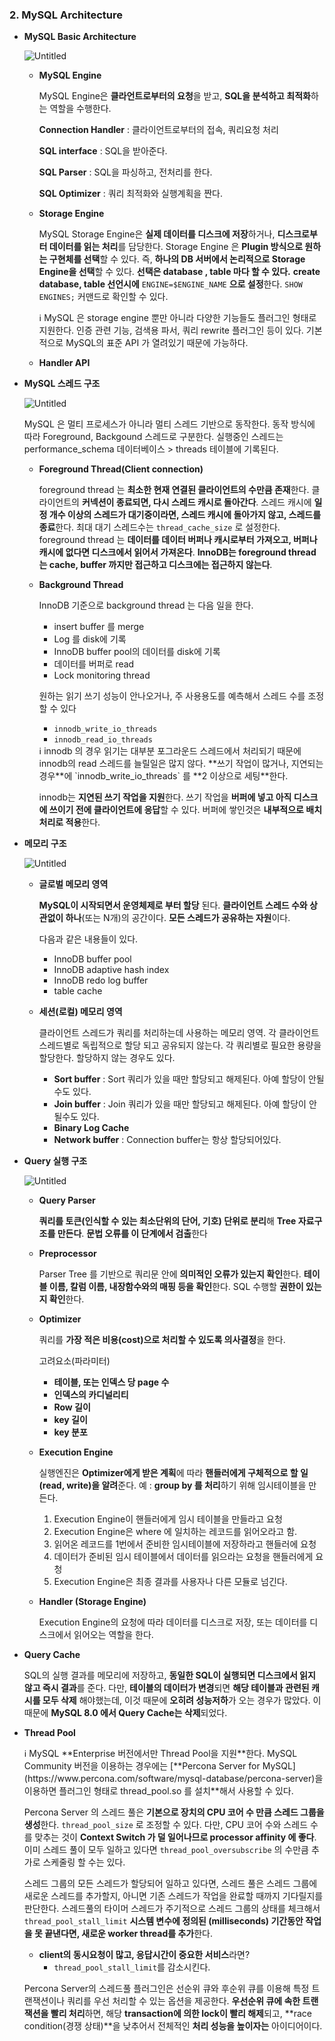 ### 2. MySQL Architecture

- **MySQL Basic Architecture**
    
    ![Untitled](/FastCPS_DE/img/Untitled%2014.png)
    
    - **MySQL Engine**
        
        MySQL Engine은 **클라언트로부터의 요청**을 받고, **SQL을 분석하고 최적화**하는 역할을 수행한다.
        
        **Connection Handler** : 클라이언트로부터의 접속, 쿼리요청 처리
        
        **SQL interface** : SQL을 받아준다.
        
        **SQL Parser** : SQL을 파싱하고, 전처리를 한다.
        
        **SQL Optimizer** : 쿼리 최적화와 실행계획을 짠다.
        
    - **Storage Engine**
        
        MySQL Storage Engine은 **실제 데이터를 디스크에 저장**하거나, **디스크로부터 데이터를 읽는 처리**를 담당한다.
        Storage Engine 은 **Plugin 방식으로 원하는 구현체를 선택**할 수 있다. 즉, **하나의 DB 서버에서 논리적으로 Storage Engine을 선택**할 수 있다. **선택은 database , table 마다 할 수 있다.** **create database, table 선언시에** `ENGINE=$ENGINE_NAME` **으로 설정**한다.
        `SHOW ENGINES;` 커맨드로 확인할 수 있다.
        
        <aside>
        ℹ️ MySQL 은 storage engine 뿐만 아니라 다양한 기능들도 플러그인 형태로 지원한다. 인증 관련 기능, 검색용 파서, 쿼리 rewrite 플러그인 등이 있다. 기본적으로 MySQL의 표준 API 가 열려있기 때문에 가능하다.
        
        </aside>
        
    - **Handler API**
- **MySQL 스레드 구조**
    
    ![Untitled](/FastCPS_DE/img/Untitled%2015.png)
    
    MySQL 은 멀티 프로세스가 아니라 멀티 스레드 기반으로 동작한다. 동작 방식에 따라 Foreground, Backgound 스레드로 구분한다. 실행중인 스레드는 performance_schema 데이터베이스 > threads 테이블에 기록된다.
    
    - **Foreground Thread(Client connection)**
        
        foreground thread 는 **최소한 현재 연결된 클라이언트의 수만큼 존재**한다. 클라이언트의 **커넥션이 종료되면, 다시 스레드 캐시로 돌아간다**. 스레드 캐시에 **일정 개수 이상의 스레드가 대기중이라면, 스레드 캐시에 돌아가지 않고, 스레드를 종료**한다. 최대 대기 스레드수는 `thread_cache_size` 로 설정한다.
        foreground thread 는 **데이터를 데이터 버퍼나 캐시로부터 가져오고, 버퍼나 캐시에 없다면 디스크에서 읽어서 가져온다**.
        **InnoDB는 foreground thread 는 cache, buffer 까지만 접근하고 디스크에는 접근하지 않는다**.
        
    - **Background Thread**
        
        InnoDB 기준으로 background thread 는 다음 일을 한다.
        
        - insert buffer 를 merge
        - Log 를 disk에 기록
        - InnoDB buffer pool의 데이터를 disk에 기록
        - 데이터를 버퍼로 read
        - Lock monitoring thread
        
        원하는 읽기 쓰기 성능이 안나오거나, 주 사용용도를 예측해서 스레드 수를 조정할 수 있다
        
        - `innodb_write_io_threads`
        - `innodb_read_io_threads`
        
        <aside>
        ℹ️ innodb 의 경우 읽기는 대부분 포그라운드 스레드에서 처리되기 때문에 innodb의 read 스레드를 늘릴일은 많지 않다. **쓰기 작업이 많거나, 지연되는 경우**에 `innodb_write_io_threads` 를 **2 이상으로 세팅**한다.
        
        </aside>
        
        innodb는 **지연된 쓰기 작업을 지원**한다. 쓰기 작업을 **버퍼에 넣고 아직 디스크에 쓰이기 전에 클라이언트에 응답**할 수 있다. 버퍼에 쌓인것은 **내부적으로 배치처리로 적용**한다.
        
- **메모리 구조**
    
    ![Untitled](/FastCPS_DE/img/Untitled%2016.png)
    
    - **글로벌 메모리 영역**
        
        **MySQL이 시작되면서 운영체제로 부터 할당** 된다. **클라이언트 스레드 수와 상관없이 하나**(또는 N개)의 공간이다. **모든 스레드가 공유하는 자원**이다.
        
        다음과 같은 내용들이 있다.
        
        - InnoDB buffer pool
        - InnoDB adaptive hash index
        - InnoDB redo log buffer
        - table cache
    - **세션(로컬) 메모리 영역**
        
        클라이언트 스레드가 쿼리를 처리하는데 사용하는 메모리 영역. 각 클라이언트 스레드별로 독립적으로 할당 되고 공유되지 않는다. 각 쿼리별로 필요한 용량을 할당한다. 할당하지 않는 경우도 있다.
        
        - **Sort buffer** : Sort 쿼리가 있을 때만 할당되고 해제된다. 아예 할당이 안될수도 있다.
        - **Join buffer** : Join 쿼리가 있을 때만 할당되고 해제된다. 아예 할당이 안될수도 있다.
        - **Binary Log Cache**
        - **Network buffer** : Connection buffer는 항상 할당되어있다.
- **Query 실행 구조**
    
    ![Untitled](/FastCPS_DE/img/Untitled%2017.png)
    
    - **Query Parser**
        
        **쿼리를 토큰(인식할 수 있는 최소단위의 단어, 기호) 단위로 분리**해 **Tree 자료구조를 만든다**. **문법 오류를 이 단계에서 검출**한다
        
    - **Preprocessor**
        
        Parser Tree 를 기반으로 쿼리문 안에 **의미적인 오류가 있는지 확인**한다. **테이블 이름, 칼럼 이름, 내장함수와의 매핑 등을 확인**한다.
        SQL 수행할 **권한이 있는지 확인**한다.
        
    - **Optimizer**
        
        쿼리를 **가장 적은 비용(cost)으로 처리할 수 있도록 의사결정**을 한다.
        
        고려요소(파라미터)
        
        - **테이블, 또는 인덱스 당 page 수**
        - **인덱스의 카디널리티**
        - **Row 길이**
        - **key 길이**
        - **key 분포**
    - **Execution Engine**
        
        실행엔진은 **Optimizer에게 받은 계획**에 따라 **핸들러에게 구체적으로 할 일(read, write)을 알려**준다.
        예 : **group by 를 처리**하기 위해 임시테이블을 만든다.
        
        1. Execution Engine이 핸들러에게 임시 테이블을 만들라고 요청
        2. Execution Engine은 where 에 일치하는 레코드를 읽어오라고 함.
        3. 읽어온 레코드를 1번에서 준비한 임시테이블에 저장하라고 핸들러에 요청
        4. 데이터가 준비된 임시 테이블에서 데이터를 읽으라는 요청을 핸들러에게 요청
        5. Execution Engine은 최종 결과를 사용자나 다른 모듈로 넘긴다.
    - **Handler (Storage Engine)**
        
        Execution Engine의 요청에 따라 데이터를 디스크로 저장, 또는 데이터를 디스크에서 읽어오는 역할을 한다.
        
- **Query Cache**
    
    SQL의 실행 결과를 메모리에 저장하고, **동일한 SQL이 실행되면 디스크에서 읽지 않고 즉시 결과**를 준다. 다만, **테이블의 데이터가 변경**되면 **해당 테이블과 관련된 캐시를 모두 삭제** 해야했는데, 이것 때문에 **오히려 성능저하**가 오는 경우가 많았다. 이 때문에 **MySQL 8.0 에서 Query Cache는 삭제**되었다.
    
- **Thread Pool**
    
    <aside>
    ℹ️ MySQL **Enterprise 버전에서만 Thread Pool을 지원**한다. MySQL Community 버전을 이용하는 경우에는 [**Percona Server for MySQL](https://www.percona.com/software/mysql-database/percona-server)을 이용하면 플러그인 형태로 thread_pool.so 를 설치**해서 사용할 수 있다.
    
    </aside>
    
    Percona Server 의 스레드 풀은 **기본으로 장치의 CPU 코어 수 만큼 스레드 그룹을 생성**한다. `thread_pool_size` 로 조정할 수 있다. 다만, CPU 코어 수와 스레드 수를 맞추는 것이 **Context Switch 가 덜 일어나므로 processor affinity 에 좋다**. 이미 스레드 풀이 모두 일하고 있다면 `thread_pool_oversubscribe` 의 수만큼 추가로 스케줄링 할 수는 있다.
    
    스레드 그룹의 모든 스레드가 할당되어 일하고 있다면, 스레드 풀은 스레드 그룹에 새로운 스레드를 추가할지, 아니면 기존 스레드가 작업을 완료할 때까지 기다릴지를 판단한다. 스레드풀의 타이머 스레드가 주기적으로 스레드 그룹의 상태를 체크해서 `thread_pool_stall_limit` **시스템 변수에 정의된 (milliseconds) 기간동안 작업을 못 끝낸다면, 새로운 worker thread를 추가**한다.
    
    - **client의 동시요청이 많고, 응답시간이 중요한 서비스**라면?
        - `thread_pool_stall_limit`를 감소시킨다.
    
    Percona Server의 스레드풀 플러그인은 선순위 큐와 후순위 큐를 이용해 특정 트랜잭션이나 쿼리를 우선 처리할 수 있는 옵션을 제공한다. **우선순위 큐에 속한 트랜잭션을 빨리 처리**하면, 해당 **transaction에 의한 lock이 빨리 해제**되고, **race condition(경쟁 상태)**을 낮추어서 전체적인 **처리 성능을 높이자는** 아이디어이다.
